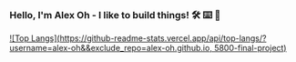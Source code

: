 ### Hello, I'm Alex Oh - I like to build things! 🛠️ ⌨️  🎹

[![Top Langs](https://github-readme-stats.vercel.app/api/top-langs/?username=alex-oh&&exclude_repo=alex-oh.github.io, 5800-final-project)](https://github.com/anuraghazra/github-readme-stats)

<!--
**alex-oh/alex-oh** is a ✨ _special_ ✨ repository because its `README.md` (this file) appears on your GitHub profile.

Here are some ideas to get you started:

- 🔭 I’m currently working on ...
- 🌱 I’m currently learning ...
- 👯 I’m looking to collaborate on ...
- 🤔 I’m looking for help with ...
- 💬 Ask me about ...
- 📫 How to reach me: ...
- 😄 Pronouns: ...
- ⚡ Fun fact: ...
-->
